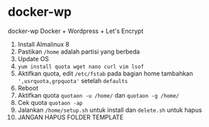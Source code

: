 # docker-wp
docker-wp
Docker + Wordpress + Let's Encrypt

1. Install Almalinux 8
2. Pastikan `/home` adalah partisi yang berbeda
3. Update OS
4. `yum install quota wget nano curl vim lsof`
4. Aktifkan quota, edit `/etc/fstab` pada bagian home tambahkan `',usrquota,grpquota'` setelah `defaults`
5. Reboot
6. Aktifkan quota `quotaon -u /home/` dan `quotaon -g /home/`
7. Cek quota `quotaon -ap`
8. Jalankan `/home/setup.sh` untuk install dan `delete.sh` untuk hapus
9. JANGAN HAPUS FOLDER TEMPLATE
